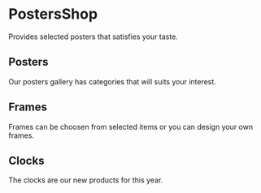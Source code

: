 # PostersShop

Provides selected posters that satisfies your taste.

## Posters
Our posters gallery has categories that will suits your interest.

## Frames
Frames can be choosen from selected items or you can design your own frames.

## Clocks
The clocks are our new products for this year.
